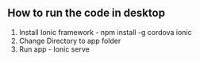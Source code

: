 ## How to run the code in desktop
1. Install Ionic framework - npm install -g cordova ionic
2. Change Directory to app folder
3. Run app - Ionic serve



